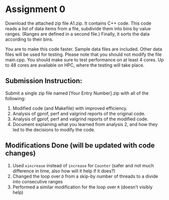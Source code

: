 # Assignment 0
Download the attached zip file A1.zip. It contains C++ code. This code reads a list of data items from a file, subdivide them into bins by value ranges. (Ranges are defined in a second file.) Finally, it sorts the data according to their bins.

You are to make this code faster. Sample data files are included. Other data files will be used for testing. Please note that you should not modify the file main.cpp. You should make sure to test performance on at least 4 cores. Up to 48 cores are available on HPC, where the testing will take place.

## Submission Instruction:
Submit a single zip file named [Your Entry Number].zip with all of the following:

1. Modified code (and Makefile) with improved efficiency.
1. Analysis of gprof, perf and valgrind reports of the original code.
1. Analysis of gprof, perf and valgrind reports of the modified code.
1. Document explaining what you learned from analysis 2, and how they led to the decisions to modify the code.

## Modifications Done (will be updated with code changes)
1. Used `xincrease` instead of `increase` for `Counter` (safer and not much difference in time, also how will it help if it does?)
1. Changed the loop over `D` from a skip-by number of threads to a divide into consecutive ranges
1. Performed a similar modification for the loop over `R` (doesn't visibly help)